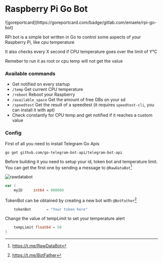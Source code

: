 <h1>Raspberry Pi Go Bot</h1>
![goreportcard](https://goreportcard.com/badge/gitlab.com/emaele/rpi-go-bot)

<p>RPi bot is a simple bot written in Go to control some aspects of your Raspberry Pi, like cpu temperature</p>
<p>It also checks every X second if CPU temperature goes over the limit of Y°C</p>
<p>Remeber to run it as root or cpu temp will not get the value</p>

<h3>Available commands</h3>

- Get notified on every startup
- ```/temp``` Get current CPU temperature
- ```/reboot``` Reboot your Raspberry
- ```/available_space``` Get the amount of free GBs on your sd
- ```/speedtest``` Get the result of a speedtest (it requires ```speedtest-cli```, you can install it with apt)
- Check constantly for CPU temp and get notified if it reaches a custom value

<h3>Config</h3>

First of all you need to install Telegram Go Apis

```go get github.com/go-telegram-bot-api/telegram-bot-api```

Before building it you need to setup your id, token bot and temperature limit. You can get the first one by sending a message to ```@RawDataBot```[^1]

![rawdatabot](img/raw.png)

```go
var (
	myID     int64 = 000000           
```
TokenBot can be obtained by creating a new bot with ```@BotFather```[^2]

```go
	tokenBot       = "Your token here" 
```
Change the value of tempLimit to set your temperature alert

```go
	tempLimit float64 = 50
)
```

[^1]: https://t.me/RawDataBot
[^2]: https://t.me/BotFather
